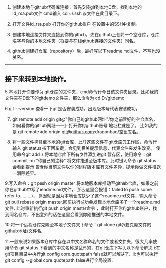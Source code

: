 1. 创建本地与github代码库连接：首先安装git到本地C盘，找到本地的id_rsa.pub文件 cmd输入 cd ~/.ssh 该文件在此目录下。

2. 打开文件id_rsa.pub 打开你的github账户 在设置中的SSH中复制。

3. 创建本地连接文件夹连接到你的github，先在github上创将一个空仓库，仓库名字与你的本地文件夹（将要与在线github连接的文件夹）同名。

4. github创建好仓库（repository）后，最好写以下readme.md文件，不写也没关系。
---------
  接下来转到本地操作。
  ---------
5.本地打开你要作为 git仓库的文件夹，cmd命令行今日该文件夹目录。比如我的文件夹在D盘下的gitdemo文件夹，那么命令为 cd D:/gitdemo

6.git --version 查看一下git是否安装成功。出现版本号代表安装成功，

7. git remote add origin git@"你自己的github网址"/你之前建好的空仓库名，如何看你的github网址——》打开你的github账号 地址栏就是了。
  比如我的是 git remote add origin git@github.com:dragonbao/空仓库名。
  
8. 将一些文件拷贝至本地的git仓库，此时这些文件在git仓库的工作区，命令行输入 git status 按下回车键，会见到相关提示信息，代表文件夹发生改变。
使用命令git add ./ 将本地仓库下所有文件添加进git 暂存区，使用命令：git commit -m "你自己的注释" 将文件推送至版本库。此时键入命令
git status 会看到提示 告诉你当前文件以你的远程版本库有文件差异，提示你做文件推送一消除差异。

9.写入命令：git push origin master 将本地版本库推动至github仓库，如果之前你在github中写了readme.md文件，
那么这里会报错：failed to push some refer to.........)，
原因就是因为本地仓库缺少了这个readme.md文件，输入命令git pull rebase origin master.回车执行成功会发现本地仓库多了一个readme.md文件.
此时重新执行git push origin master命令 ，此时打开你的github账户，找到同名仓库，不出意外的话在这里会看到你刚推送的本地文件。

10.将一个远程仓库克隆至本地子文件夹下命令：git clone git@要克隆文件的github地址/文件名.

11.一般来说如果版本仓库中存在以中文名称命名的文件或者文件夹，很大几率使用命令 git status 下看到的中文名称是乱码的，在git仓库下写入以下命令解决
  i:在git项目目录中执行git config core.quotepath false就可以解决了.
  ii:也可以执行git config --global core.quotepath false进行全局设置.

